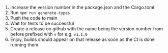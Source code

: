 1. Increase the version number in the package.json and the Cargo.toml
2. Run `npm run generate-types`
3. Push the code to main
4. Wait for tests to be successful
5. Create a release on github with the name being the version number from before prefixed with `v` for e.g. `v1.1.0`
6. Enjoy, builds should appear on that release as soon as the CI is done running them.
